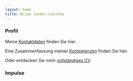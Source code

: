 ```yaml
---
layout: home
title: Brian Junker-Latocha
---
```

### Profil

Meine <a href="/contact">Kontaktdaten</a> finden Sie hier.

Eine Zusammenfassung meiner <a href="/competencies">Kompetenzen</a> finden Sie hier.
  
Oder entdecken Sie mein <a href="/curriculum">vollständiges CV</a>.
      
<!-- ### Portfolio -->

### Impulse